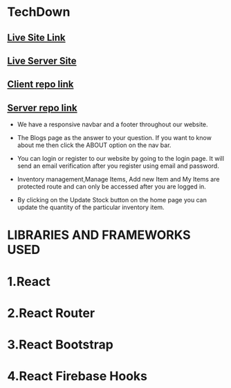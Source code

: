 # TechDown

## [Live Site Link](https://assignment-11-281bf.firebaseapp.com/)

## [Live Server Site](https://mighty-spire-40970.herokuapp.com/item)


## [Client repo link](https://github.com/ProgrammingHeroWC4/warehouse-management-client-side-ArjunGhosh11)

## [Server repo link](https://github.com/ProgrammingHeroWC4/warehouse-management-server-side-ArjunGhosh11)

* We have a responsive navbar and a footer throughout our website.

* The Blogs page as the answer to your question. If you want to know about me then click the ABOUT option on the nav bar.

* You can login or register to our website by going to the login page. It will send an email verification after you register using email and password.

* Inventory management,Manage Items, Add new Item and My Items are protected route and can only be accessed after you are logged in.

* By clicking on the Update Stock button on the home page you can update the quantity of the particular inventory item.


# LIBRARIES AND FRAMEWORKS USED

# 1.React
# 2.React Router
# 3.React Bootstrap
# 4.React Firebase Hooks